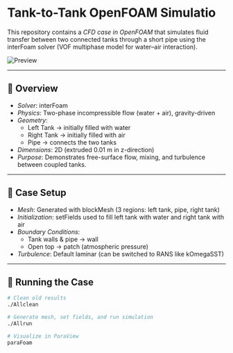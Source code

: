 # Tank-to-Tank OpenFOAM Simulatio

This repository contains a *CFD case in OpenFOAM* that simulates fluid transfer between two connected tanks through a short pipe using the interFoam solver (VOF multiphase model for water–air interaction).

![Preview](docs/preview.jpg)

---

## 🔹 Overview
- *Solver*: interFoam
- *Physics*: Two-phase incompressible flow (water + air), gravity-driven
- *Geometry*:
  - Left Tank → initially filled with water
  - Right Tank → initially filled with air
  - Pipe → connects the two tanks
- *Dimensions*: 2D (extruded 0.01 m in z-direction)
- *Purpose*: Demonstrates free-surface flow, mixing, and turbulence between coupled tanks.

---

## 🔹 Case Setup
- *Mesh*: Generated with blockMesh (3 regions: left tank, pipe, right tank)
- *Initialization*: setFields used to fill left tank with water and right tank with air
- *Boundary Conditions*:
  - Tank walls & pipe → wall
  - Open top → patch (atmospheric pressure)
- *Turbulence*: Default laminar (can be switched to RANS like kOmegaSST)

---

## 🔹 Running the Case
```bash
# Clean old results
./Allclean

# Generate mesh, set fields, and run simulation
./Allrun

# Visualize in ParaView
paraFoam
